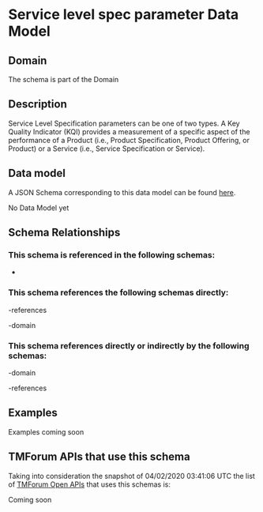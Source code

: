 # Service level spec parameter Data Model

## Domain

The  schema is part of the  Domain

## Description

Service Level Specification parameters can be one of two types. A Key Quality Indicator (KQI) 
provides a measurement of a specific aspect of the performance of a Product (i.e., Product 
Specification, Product Offering, or Product) or a Service (i.e., Service Specification or Service).

## Data model

A JSON Schema corresponding to this data model can be found
[here](https://github.com/tmforum-rand/schemas/blob/candidates/Service/ServiceLevelSpecParameter.schema.json).

No Data Model yet

## Schema Relationships

### This schema is referenced in the following schemas:

-

### This schema references the following schemas directly:

-references

-domain

### This schema references directly or indirectly by the following schemas:

-domain

-references



## Examples

Examples coming soon

## TMForum APIs that use this schema

Taking into consideration the snapshot of 04/02/2020 03:41:06 UTC the list of [TMForum Open APIs](https://www.tmforum.org/open-apis/) that uses this schemas is:

Coming soon
